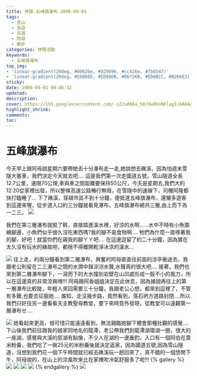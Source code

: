 ```yaml
---
title: 休閒-五峰旗瀑布 2006-09-01
tags:
  - 登山
  - 旅遊
  - 古道
  - 阿母
  - 散步
categories: 休閒活動
keywords:
  - 五峰旗瀑布
top_img: 
- 'linear-gradient(20deg, #0062be, #925696, #cc426e, #fb0347)'
- 'linear-gradient(20deg, #E6B86E, #ED986B, #D6726B, #ED6BCC, #B266E3)'
sticky: 
date: 2006-09-01 09:46:52
updated:
description:
cover: https://lh5.googleusercontent.com/-s2JuANAa_58/Uw8UoNXlagI/AAAAAAAAR0w/dCrhsU6GE0o/w480-h360-no/DSC01527.JPG
highlight_shrink:
comments:
toc:
---
```


# 五峰旗瀑布 

今天早上跟阿母說星期六要帶她去十分瀑布走一走,她說想去礁溪，因為怕週末雪隧大塞車，我們決定今天就去吧....
這是我們第一次走國道五號，雪山隧道全長12.7公里，速限70公理,車與車之間距離要保持50公尺，今天是星期五,我們大約12:20從家裡出發，所以整條高速公路暢行無阻，在雪隧中的速線下，司機阿隆都快打瞌睡了...
下了礁溪，穿越市區不到十分鐘，便抵達五峰旗瀑布，還蠻多遊客到這邊來喔，從步道入口約三分鐘就看見瀑布，五峰旗瀑布總共三層,由上而下為一二三。
![](https://lh6.googleusercontent.com/-ETPbH1gWNeo/Uw8Uh8i7LgI/AAAAAAAAR0Y/0c2K_k2KCW8/w480-h360-no/DSC01501.JPG)

我們在第三層瀑布就脫了鞋，直接踏進溪水裡，好涼的水啊......水中不時有小魚圍繞腳邊，小魚們似乎很久沒吃東西嗎?我的腳不是食物啊.... 牠們為什麼一直啄著我的腳，好吧！就當你們在親我的腳ㄚㄚ吧....
在這邊逗留了約二十分鐘，因為實在太久沒有玩水的緣故吧，都捨不得離開乾淨冰涼的溪水...

![](https://lh5.googleusercontent.com/-ojv8pq-V5o0/Uw8Um-imstI/AAAAAAAAR0o/BphWPQpY3r0/w480-h360-no/DSC01519.JPG)
往上走，約兩分鐘看到第二層瀑布，興奮的阿母直直往前面的涼亭衝過去，我跟老公則留在二三瀑布之間的水澗中錄淙淙水聲,水聲真的很大吧....
接著，我們也來到第二層瀑布腳下，一瀉而下的大水撞到岩壁在山凹處形成一股不小的風力，所以在這邊真的非常涼爽唷!!!
阿母跟阿香姐姐決定在此休息，因為據說再往上的第一層瀑布比較陡，年輕人來回需要三十分鐘，我跟老公心想，都來到這裡了，不管有多難,也要去征服她....
誰知，走沒幾步路，竟然看到，落石坍方道路封閉....所以我們只好往另一邊看看天主教聖母教堂，要下來時意外發現，從教堂可以遠觀第一層瀑布ㄝ....

![](https://lh4.googleusercontent.com/-byOR-R2S-_8/Uw8UsHAcdII/AAAAAAAAR04/11z4cjRkONo/w480-h360-no/DSC01531.JPG)
她看起來更高，很可惜只能遠遠看到，無法親臨她腳下體會那種壯觀的感覺....
下山後我們前往跟我的娘家同地名的龍潭，老公帶我們到龍潭湖環湖一圈，很大的一座湖，感覺與大溪的慈湖有點像，不少人在湖的一邊垂釣，入口有一個阿伯在賣米粉羹，我們吃了一碗25元的米粉羹後就決定返家，因為國道五號,因為雪山隧道，沒想到我們花一個下午時間就已經去礁溪玩一趟回來了，真不錯的一個悠閒下午，阿母說的，在山上的涼風吹來比在家裡吹冷氣舒服多了呢!!!
{% gallery %}
![](https://lh4.googleusercontent.com/-JTegI4Yuc9A/Uw8UfhJS5CI/AAAAAAAAR0I/A0DpgGpTOxY/w480-h360-no/DSC01475.JPG)
![](https://lh6.googleusercontent.com/-0XqnEKR9dhQ/Uw8UhQMhtlI/AAAAAAAAR0Q/lt1iXnpuYak/w480-h360-no/DSC01478.JPG)
![](https://lh3.googleusercontent.com/-tkncZbUqMzs/Uw8UmiK1fXI/AAAAAAAAR0k/Yzf154XrCmc/w480-h360-no/DSC01526.JPG)
![](https://lh5.googleusercontent.com/-s2JuANAa_58/Uw8UoNXlagI/AAAAAAAAR0w/dCrhsU6GE0o/w480-h360-no/DSC01527.JPG)
{% endgallery %}
![](https://lh4.googleusercontent.com/-Vb1kFnJkY1Q/Uw8Us3tsYeI/AAAAAAAAR1A/fQPlmZcCQYU/w800-h572-no/MAP.jpg)
